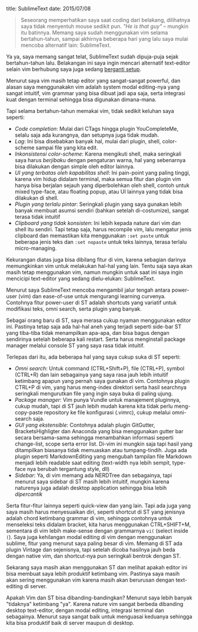 title: SublimeText
date: 2015/07/08

> Seseorang memperhatikan saya saat coding dari belakang, dilihatnya saya tidak menyentuh mouse sedikit pun. _"He is that guy"_ – mungkin itu batinnya. Memang saya sudah menggunakan vim selama bertahun-tahun, sampai akhirnya beberapa hari yang lalu saya mulai mencoba alternatif lain: SublimeText.

Ya ya, saya memang sangat telat, SublimeText sudah dipuja-puja sejak bertahun-tahun lalu. Belakangan ini saya ingin mencari alternatif text-editor selain vim berhubung saya juga sedang [berganti setup](/2015/07/beralih-ke-windows-laptop.html).

Menurut saya vim masih tetap editor yang sangat-sangat powerful, dan alasan saya menggunakakn vim adalah system modal editing-nya yang sangat intuitif, vim grammar yang bisa dibuat jadi apa saja, serta integrasi kuat dengan terminal sehingga bisa digunakan dimana-mana.

Tapi selama bertahun-tahun memakai vim, tidak sedikit keluhan saya seperti:

* _Code completion_: Mulai dari CTags hingga plugin YouCompleteMe, selalu saja ada kurangnya, dan setupnya juga tidak mudah.
* _Lag_: Ini bisa disebabkan banyak hal, mulai dari plugin, shell, color-scheme sampai file yang kita edit.
* _Inkonsistensi color-scheme_: Karena mengikuti shell, maka seringkali saya harus _berjibaku_ dengan pengaturan warna, hal yang sebenarnya bisa dilakukan dengan simple oleh editor lainnya.
* _UI yang terbatas oleh kapabilitas shell_: Ini pain-point yang paling tinggi, karena vim hidup didalam terminal, maka semua fitur dan plugin vim hanya bisa berjalan sejauh yang diperbolehkan oleh shell, contoh untuk mixed type-face, atau floating popup, atau UI lainnya yang tidak bisa dilakukan di shell.
* _Plugin yang terlalu pintar_: Seringkali plugin yang saya gunakan lebih banyak membuat asumsi sendiri (bahkan setelah di-costumize), sangat terasa tidak intuitif
* _Clipboard yang tidak konsisten_: Ini lebih kepada nature dari vim dan shell itu sendiri. Tapi tetap saja, harus recompile vim, lalu mengatur jenis clipboard dan memastikan kita menggunakan `:set paste` untuk beberapa jenis teks dan `:set nopaste` untuk teks lainnya, terasa terlalu micro-managing.

Kekurangan diatas juga bisa dibilang fitur di vim, karena sebagian darinya memungkinkan vim untuk melakukan hal-hal yang lain. Tentu saja saya akan masih tetap menggunakan vim, namun mungkin untuk saat ini saya ingin mencicipi text-editor yang sedang dielu-elukan: SublimeText.

Menurut saya SublimeText mencoba mengambil jalur tengah antara power-user (vim) dan ease-of-use untuk mengurangi learning curvenya. Contohnya fitur power-user di ST adalah shortcuts yang variatif untuk modifikasi teks, omni search, serta plugin yang banyak.

Sebagai orang baru di ST, saya merasa cukup nyaman menggunakan editor ini. Pastinya tetap saja ada hal-hal aneh yang terjadi seperti side-bar ST yang tiba-tiba tidak menampilkan apa-apa, dan bisa bagus dengan sendirinya setelah beberapa kali restart. Serta harus menginstall package manager melalui console ST yang saya rasa tidak intuitif.

Terlepas dari itu, ada beberapa hal yang saya cukup suka di ST seperti:

* _Omni search_: Untuk command (CTRL+Shift+P), file (CTRL+P), symbol (CTRL+R) dan lain sebagainya yang saya rasa jauh lebih intuitif ketimbang apapun yang pernah saya gunakan di vim. Contohnya plugin CTRL+P di vim, yang harus meng-index direktori serta hasil searchnya seringkali mengurutkan file yang ingin saya buka di paling ujung.
* _Package manager_: Vim punya Vundle untuk manajement pluginnya, cukup mudah, tapi di ST jauh lebih mudah karena kita tidak perlu meng-copy-paste repository ke file konfigurasi (.vimrc), cukup melalui omni-search saja.
* _GUI yang ekstensible_: Contohnya adalah plugin GitGutter, BracketsHighligter dan Anaconda yang bisa menggunakan gutter bar secara bersama-sama sehingga menambahkan informasi seperti change-list, scope serta error list. Di-vim ini mungkin saja tapi hasil yang ditampilkan biasanya tidak memuaskan atau tumpang-tindih. Juga ada plugin seperti MarkdownEditing yang mengubah tampilan file Markdown menjadi lebih readable saat editing (text-width nya lebih sempit, type-face nya berubah tergantung style, dll)
* _Sidebar_: Ya, di vim memang ada NERDTree dan sebagainya, tapi menurut saya sidebar di ST masih lebih intuitif, mungkin karena naturenya juga adalah desktop application sehingga bisa lebih _dipercantik_

Serta fitur-fitur lainnya seperti quick-view dan yang lain. Tapi ada juga yang saya masih harus menyesuaikan diri, seperti shortcut di ST yang jenisnya adalah chord ketimbang grammar di vim, sehingga contohnya untuk menseleksi teks didalam bracket, kita harus menggunakan CTRL+SHIFT+M, sementara di vim lebih make-sense dengan grammarnya `vi(` (select inside `(`). Saya juga kehilangan modal editing di vim dengan menggunakan sublime, fitur yang menurut saya paling besar di vim. Memang di ST ada plugin Vintage dan sejenisnya, tapi setelah dicoba hasilnya jauh beda dengan native vim, dan shortcut-nya pun seringkali bentrok dengan ST.

Sekarang saya masih akan menggunakan ST dan melihat apakah editor ini bisa membuat saya lebih produktif ketimbang vim. Pastinya saya masih akan sering menggunakan vim karena masih akan berurusan dengan text-editing di server.

Apakah Vim dan ST bisa dibanding-bandingkan? Menurut saya lebih banyak "tidaknya" ketimbang "ya". Karena nature vim sangat berbeda dibanding desktop text-editor, dengan modal editing, integrasi terminal dan sebagainya. Menurut saya sangat baik untuk menguasai keduanya sehingga kita bisa produktif baik di server maupun di desktop.
